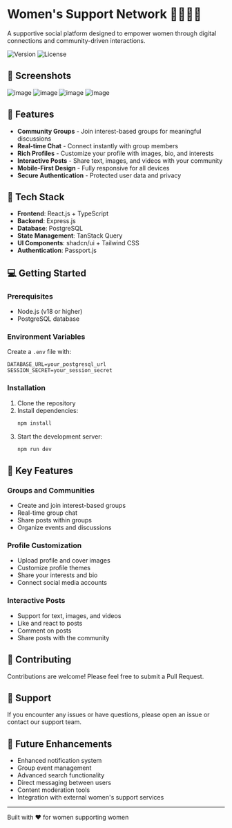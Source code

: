 # Women's Support Network 👩‍👩‍👧‍👦

A supportive social platform designed to empower women through digital connections and community-driven interactions.

![Version](https://img.shields.io/badge/version-1.0.0-blue.svg)
![License](https://img.shields.io/badge/license-MIT-green.svg)

## 🌟 Screenshots
![image](https://github.com/user-attachments/assets/0275e9c5-6181-4ef0-ba39-774c5a5b0431)
![image](https://github.com/user-attachments/assets/12796a93-35f8-4280-b724-0d73dc7893ef)
![image](https://github.com/user-attachments/assets/c5ed1c8d-76c4-45d8-a4ed-4fc7b7a87772)
![image](https://github.com/user-attachments/assets/6ca1c80c-6d47-4302-ba5f-e96d7298fad1)





## 🌟 Features

- **Community Groups** - Join interest-based groups for meaningful discussions
- **Real-time Chat** - Connect instantly with group members
- **Rich Profiles** - Customize your profile with images, bio, and interests
- **Interactive Posts** - Share text, images, and videos with your community
- **Mobile-First Design** - Fully responsive for all devices
- **Secure Authentication** - Protected user data and privacy

## 🚀 Tech Stack

- **Frontend**: React.js + TypeScript
- **Backend**: Express.js
- **Database**: PostgreSQL
- **State Management**: TanStack Query
- **UI Components**: shadcn/ui + Tailwind CSS
- **Authentication**: Passport.js

## 💻 Getting Started

### Prerequisites

- Node.js (v18 or higher)
- PostgreSQL database

### Environment Variables

Create a `.env` file with:

```env
DATABASE_URL=your_postgresql_url
SESSION_SECRET=your_session_secret
```

### Installation

1. Clone the repository
2. Install dependencies:
   ```bash
   npm install
   ```
3. Start the development server:
   ```bash
   npm run dev
   ```

## 🌈 Key Features

### Groups and Communities
- Create and join interest-based groups
- Real-time group chat
- Share posts within groups
- Organize events and discussions

### Profile Customization
- Upload profile and cover images
- Customize profile themes
- Share your interests and bio
- Connect social media accounts

### Interactive Posts
- Support for text, images, and videos
- Like and react to posts
- Comment on posts
- Share posts with the community

## 🤝 Contributing

Contributions are welcome! Please feel free to submit a Pull Request.


## 🌟 Support

If you encounter any issues or have questions, please open an issue or contact our support team.

## 🔮 Future Enhancements

- Enhanced notification system
- Group event management
- Advanced search functionality
- Direct messaging between users
- Content moderation tools
- Integration with external women's support services

---

Built with ❤️ for women supporting women
